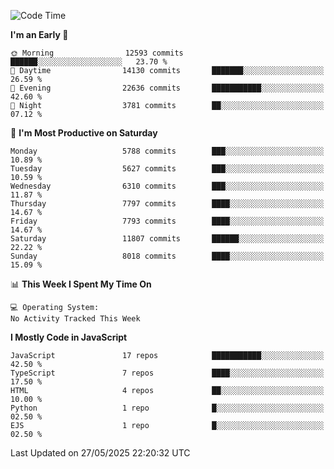 <!--START_SECTION:waka-->
![Code Time](http://img.shields.io/badge/Code%20Time-3%2C498%20hrs%2059%20mins-blue)

**I'm an Early 🐤** 

```text
🌞 Morning                12593 commits       ██████░░░░░░░░░░░░░░░░░░░   23.70 % 
🌆 Daytime                14130 commits       ███████░░░░░░░░░░░░░░░░░░   26.59 % 
🌃 Evening                22636 commits       ███████████░░░░░░░░░░░░░░   42.60 % 
🌙 Night                  3781 commits        ██░░░░░░░░░░░░░░░░░░░░░░░   07.12 % 
```
📅 **I'm Most Productive on Saturday** 

```text
Monday                   5788 commits        ███░░░░░░░░░░░░░░░░░░░░░░   10.89 % 
Tuesday                  5627 commits        ███░░░░░░░░░░░░░░░░░░░░░░   10.59 % 
Wednesday                6310 commits        ███░░░░░░░░░░░░░░░░░░░░░░   11.87 % 
Thursday                 7797 commits        ████░░░░░░░░░░░░░░░░░░░░░   14.67 % 
Friday                   7793 commits        ████░░░░░░░░░░░░░░░░░░░░░   14.67 % 
Saturday                 11807 commits       ██████░░░░░░░░░░░░░░░░░░░   22.22 % 
Sunday                   8018 commits        ████░░░░░░░░░░░░░░░░░░░░░   15.09 % 
```


📊 **This Week I Spent My Time On** 

```text
💻 Operating System: 
No Activity Tracked This Week
```

**I Mostly Code in JavaScript** 

```text
JavaScript               17 repos            ███████████░░░░░░░░░░░░░░   42.50 % 
TypeScript               7 repos             ████░░░░░░░░░░░░░░░░░░░░░   17.50 % 
HTML                     4 repos             ██░░░░░░░░░░░░░░░░░░░░░░░   10.00 % 
Python                   1 repo              █░░░░░░░░░░░░░░░░░░░░░░░░   02.50 % 
EJS                      1 repo              █░░░░░░░░░░░░░░░░░░░░░░░░   02.50 % 
```




 Last Updated on 27/05/2025 22:20:32 UTC
<!--END_SECTION:waka-->

<!--
**likaiqiang/likaiqiang** is a ✨ _special_ ✨ repository because its `README.md` (this file) appears on your GitHub profile.

Here are some ideas to get you started:

- 🔭 I’m currently working on ...
- 🌱 I’m currently learning ...
- 👯 I’m looking to collaborate on ...
- 🤔 I’m looking for help with ...
- 💬 Ask me about ...
- 📫 How to reach me: ...
- 😄 Pronouns: ...
- ⚡ Fun fact: ...
-->
